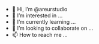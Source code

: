 - 👋 Hi, I’m @areurstudio
- 👀 I’m interested in ...
- 🌱 I’m currently learning ...
- 💞️ I’m looking to collaborate on ...
- 📫 How to reach me ...

<!---
areurstudio/areurstudio is a ✨ special ✨ repository because its `README.md` (this file) appears on your GitHub profile.
You can click the Preview link to take a look at your changes.
--->
